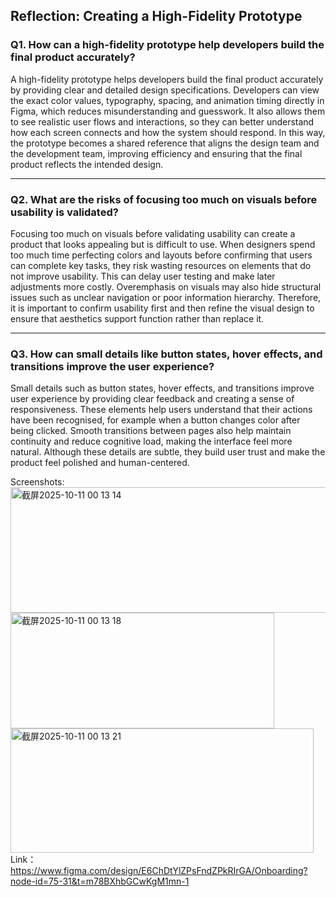 ## Reflection: Creating a High-Fidelity Prototype

### Q1. How can a high-fidelity prototype help developers build the final product accurately?

A high-fidelity prototype helps developers build the final product accurately by providing clear and detailed design specifications. Developers can view the exact color values, typography, spacing, and animation timing directly in Figma, which reduces misunderstanding and guesswork. It also allows them to see realistic user flows and interactions, so they can better understand how each screen connects and how the system should respond. In this way, the prototype becomes a shared reference that aligns the design team and the development team, improving efficiency and ensuring that the final product reflects the intended design.

---

### Q2. What are the risks of focusing too much on visuals before usability is validated?

Focusing too much on visuals before validating usability can create a product that looks appealing but is difficult to use. When designers spend too much time perfecting colors and layouts before confirming that users can complete key tasks, they risk wasting resources on elements that do not improve usability. This can delay user testing and make later adjustments more costly. Overemphasis on visuals may also hide structural issues such as unclear navigation or poor information hierarchy. Therefore, it is important to confirm usability first and then refine the visual design to ensure that aesthetics support function rather than replace it.

---

### Q3. How can small details like button states, hover effects, and transitions improve the user experience?

Small details such as button states, hover effects, and transitions improve user experience by providing clear feedback and creating a sense of responsiveness. These elements help users understand that their actions have been recognised, for example when a button changes color after being clicked. Smooth transitions between pages also help maintain continuity and reduce cognitive load, making the interface feel more natural. Although these details are subtle, they build user trust and make the product feel polished and human-centered.

Screenshots:
<img width="524" height="201" alt="截屏2025-10-11 00 13 14" src="https://github.com/user-attachments/assets/ada0f3ad-d808-4cd1-9800-73e56b8ed444" />
<img width="422" height="185" alt="截屏2025-10-11 00 13 18" src="https://github.com/user-attachments/assets/2cd71c84-f4a4-4a48-813b-eb84f2e5e11c" />
<img width="485" height="199" alt="截屏2025-10-11 00 13 21" src="https://github.com/user-attachments/assets/5f314547-2ce4-4343-822e-40bce6fcb1cc" />
Link：https://www.figma.com/design/E6ChDtYlZPsFndZPkRIrGA/Onboarding?node-id=75-31&t=m78BXhbGCwKgM1mn-1
